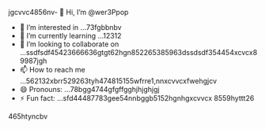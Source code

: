 jgcvvc4856nv- 👋 Hi, I’m @wer3Ppop
- 👀 I’m interested in ...73fgbbnbv
- 🌱 I’m currently learning ...12312
- 💞️ I’m looking to collaborate on ...ssdfsdf45423666636gtgt62hgn852265385963dssdsdf354454xcvcx89987jgh
- 📫 How to reach me ...562132xbrr529263tyh474815155wfrre1,nnxcvvcxfwehgjcv
- 😄 Pronouns: ...78bgg4744gfgffgghjhjghjgj
- ⚡ Fun fact: ...sfd44487783gee54nnbggb5152hgnhgxcvvcx
8559hyttt26
<!---jl456asdgjllm.lm45596969142vvv
wer3Ppop/wer3Ppop is a ✨ special ✨ repository 2because its `README.md` (this file) appears on your GitHub gfprofile.511520
You can click the Preview link to take a look at your changes.1441cbvxx
--->465htyncbv
